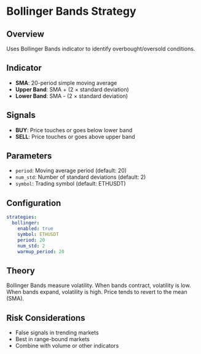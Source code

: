 # Bollinger Bands Strategy

## Overview
Uses Bollinger Bands indicator to identify overbought/oversold conditions.

## Indicator
- **SMA**: 20-period simple moving average
- **Upper Band**: SMA + (2 × standard deviation)
- **Lower Band**: SMA - (2 × standard deviation)

## Signals
- **BUY**: Price touches or goes below lower band
- **SELL**: Price touches or goes above upper band

## Parameters
- `period`: Moving average period (default: 20)
- `num_std`: Number of standard deviations (default: 2)
- `symbol`: Trading symbol (default: ETHUSDT)

## Configuration
```yaml
strategies:
  bollinger:
    enabled: true
    symbol: ETHUSDT
    period: 20
    num_std: 2
    warmup_period: 20
```

## Theory
Bollinger Bands measure volatility. When bands contract, volatility is low.
When bands expand, volatility is high. Price tends to revert to the mean (SMA).

## Risk Considerations
- False signals in trending markets
- Best in range-bound markets
- Combine with volume or other indicators
